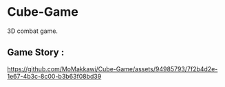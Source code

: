# Cube-Game
3D combat game.

## Game Story :

https://github.com/MoMakkawi/Cube-Game/assets/94985793/7f2b4d2e-1e67-4b3c-8c00-b3b63f08bd39

